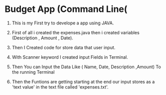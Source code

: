 # Budget App (Command Line(

1. This is my First try to develope a app using JAVA.

2. First of all i created the expenses.java then i created variables (Description , Amount , Date).

3. Then I Created code for store data that user input.

4. With Scanner keyword I created input Fields in Terminal.

5. Then You can Input the Data Like ( Name, Date, Description ,Amount) To the running Terminal

6. Then the Funtions are getting starting at the end our input stores as a 'text value' in the text file called 'expenses.txt'.
